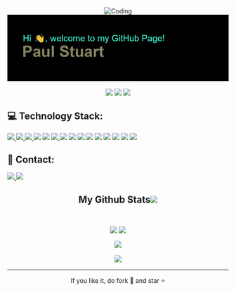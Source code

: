<p align="center">
 <img align="center" alt="Coding" width="800" src="https://res.cloudinary.com/practicaldev/image/fetch/s--sNXjzc6P--/c_limit%2Cf_auto%2Cfl_progressive%2Cq_66%2Cw_880/https://media1.tenor.com/images/0c34272909ee2a4db5606a014082312b/tenor.gif%3Fitemid%3D15828752">
 <img src="https://github.com/codingPaulStuart/codingPaulStuart/blob/main/header2.png" width="800" />
</p align="center">

<p align="center"> 
 <img src="https://badges.pufler.dev/visits/codingPaulStuart/codingPaulStuart"/> 
 <img src="https://badges.pufler.dev/repos/codingPaulStuart"/>
 <img src="https://badges.pufler.dev/commits/monthly/codingPaulStuart" />
</p>

## 💻 Technology Stack:
<p align="left"> 
    <a href="https://docs.microsoft.com/pt-br/cpp/c-language/?view=msvc-160"_blank"> <img src="https://img.icons8.com/color/48/000000/c-programming.png"/> </a>
    <a href="https://www.gnu.org/savannah-checkouts/gnu/bash/manual/bash.html" target="_blank"> <img src="https://img.icons8.com/plasticine/48/000000/bash.png"/> </a>
    <a href="https://code.visualstudio.com/docs" target="_blank"> <img src="https://img.icons8.com/color/48/000000/visual-studio-code-2019.png"/> </a>
    <img src="https://img.icons8.com/color/48/000000/visual-studio--v2.png"/>
    <img src="https://img.icons8.com/cute-clipart/64/000000/android.png" width="50"/>
    <a href="https://git-scm.com/" target="_blank"> <img src="https://img.icons8.com/color/48/000000/git.png"/> </a>
    <img src="https://img.icons8.com/color/48/000000/c-sharp-logo-2.png"/>
    <img src="https://img.icons8.com/color/48/000000/microsoft.png"/>
    <img src="https://img.icons8.com/color/48/000000/microsoft-sql-server.png"/>
    <img src="https://img.icons8.com/color/48/000000/mysql-logo.png"/>
    <img src="https://img.icons8.com/color/48/000000/java-coffee-cup-logo--v1.png"/>
    <img src="https://img.icons8.com/color/48/000000/python--v1.png"/>
    <img src="https://img.icons8.com/color/48/000000/javascript--v1.png"/>
    <img src="https://img.icons8.com/dusk/64/000000/php-logo.png"/>
    <img src="https://img.icons8.com/color/48/000000/linux--v1.png"/>
</p>

## 📮 Contact:
<p align="left">
               
<a href="mailto: paulstuart1980@gmail.com">
 <img src="https://img.shields.io/badge/-paulstuart1980-c14438?style=flat-square&logo=Gmail&logoColor=white&link=mailto:paulstuart1980@gmail.com"/>
</a>
 <img src="https://img.shields.io/badge/-paulStuart-blue?style=flat-square&logo=Linkedin&logoColor=white&link=https://www.linkedin.com/in/paul-stuart-534b34234/"/>
</a> 
</p>

<h2 align="center">
  My Github Stats<img src="https://media.giphy.com/media/VgCDAzcKvsR6OM0uWg/giphy.gif" width="50">
</h2>
 
<br>

<p align = "center">
  <img  src = "https://github-readme-stats.vercel.app/api?username=codingPaulStuart&show_icons=true&theme=radical&line_height=27">
  <img src = "https://github-readme-stats.vercel.app/api/top-langs/?username=codingPaulStuart&hide=html,css,java,shaderlab,kotlin,hlsl&theme=radical">
</p>

<p align = "center">
 <img  src="https://github-readme-streak-stats.herokuapp.com/?user=codingPaulStuart&show_icons=true&locale=en&layout=compact&theme=radical&line_height=0" />
</p> 

<p align = "center">
 <img src="https://activity-graph.herokuapp.com/graph?username=codingPaulStuart&theme=redical">
</p> 
<hr>
<p align="center">If you like it, do fork 🍴 and star ⭐</p>
